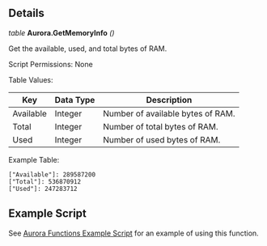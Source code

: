 ## Details

_table_ **Aurora.GetMemoryInfo** _()_

Get the available, used, and total bytes of RAM.

Script Permissions: None

Table Values:

| Key       | Data Type | Description                       |
| --------- | --------- | --------------------------------- |
| Available | Integer   | Number of available bytes of RAM. |
| Total     | Integer   | Number of total bytes of RAM.     |
| Used      | Integer   | Number of used bytes of RAM.      |

Example Table:

```
["Available"]: 289587200
["Total"]: 536870912
["Used"]: 247283712
```

## Example Script

See [Aurora Functions Example Script](./example-scripts/ExampleAuroraFunctions/Main.lua) for an example of using this function.
